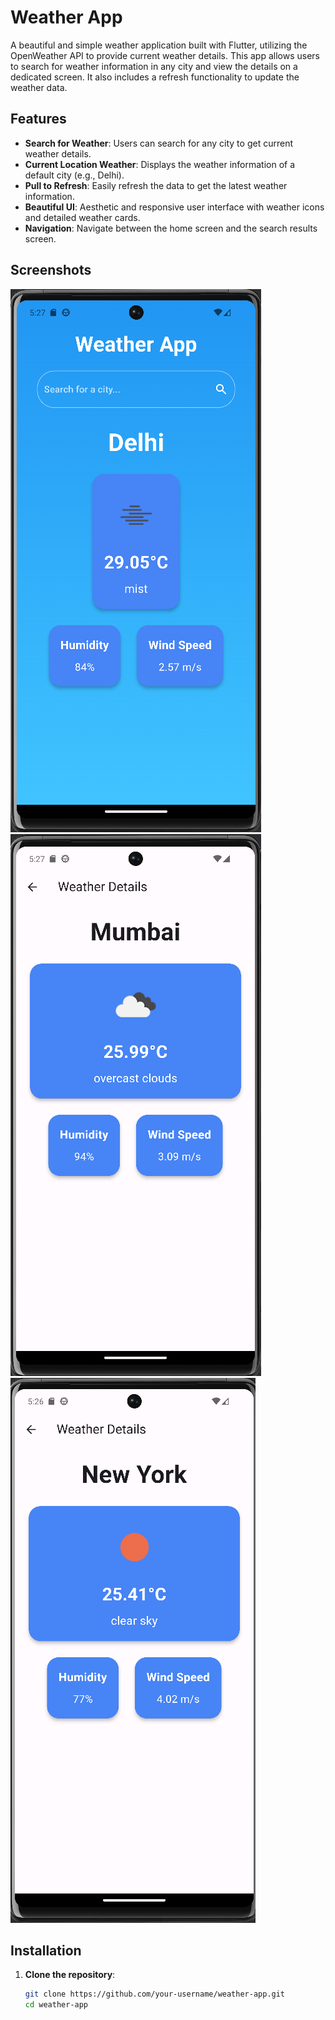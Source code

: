 # Weather App

A beautiful and simple weather application built with Flutter, utilizing the OpenWeather API to provide current weather details. This app allows users to search for weather information in any city and view the details on a dedicated screen. It also includes a refresh functionality to update the weather data.

## Features

- **Search for Weather**: Users can search for any city to get current weather details.
- **Current Location Weather**: Displays the weather information of a default city (e.g., Delhi).
- **Pull to Refresh**: Easily refresh the data to get the latest weather information.
- **Beautiful UI**: Aesthetic and responsive user interface with weather icons and detailed weather cards.
- **Navigation**: Navigate between the home screen and the search results screen.

## Screenshots

![Home Screen](Screenshots/home_screen.png)
![Search Results Screen](Screenshots/mumbai.png)
![Search Results Screen](Screenshots/search_screen.png)

## Installation

1. **Clone the repository**:
   ```bash
   git clone https://github.com/your-username/weather-app.git
   cd weather-app
